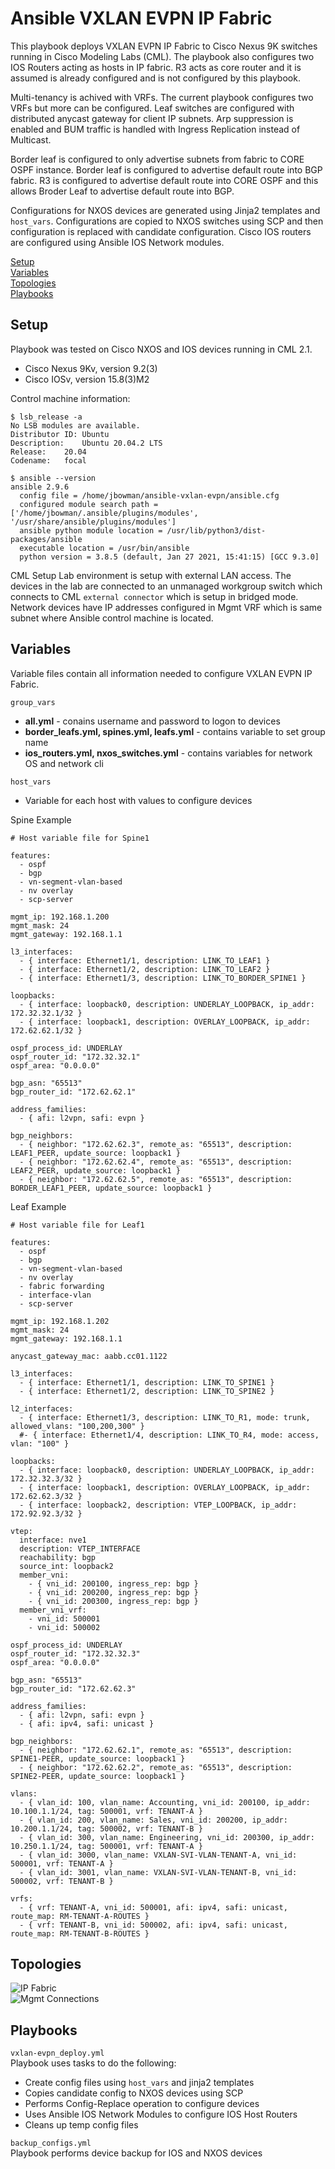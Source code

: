 # Ansible VXLAN EVPN IP Fabric
This playbook deploys VXLAN EVPN IP Fabric to Cisco Nexus 9K
switches running in Cisco Modeling Labs (CML). The playbook also
configures two IOS Routers acting as hosts in IP fabric. R3 acts 
as core router and it is assumed is already configured and is 
not configured by this playbook.

Multi-tenancy is achived with VRFs. The current playbook configures
two VRFs but more can be configured. Leaf switches are configured with
distributed anycast gateway for client IP subnets. Arp suppression is enabled
and BUM traffic is handled with Ingress Replication instead of Multicast.

Border leaf is configured to only advertise subnets from fabric to CORE OSPF
instance. Border leaf is configured to advertise default route into BGP fabric.
R3 is configured to advertise default route into CORE OSPF and this allows 
Broder Leaf to advertise default route into BGP.

Configurations for NXOS devices are generated using Jinja2 templates and `host_vars`.
Configurations are copied to NXOS switches using SCP and then configuration is replaced
with candidate configuration. Cisco IOS routers are configured using Ansible IOS Network
modules.

[Setup](#setup)  
[Variables](#variables)  
[Topologies](#topologies)  
[Playbooks](#playbooks)  

## Setup
Playbook was tested on Cisco NXOS and IOS devices running in CML 2.1.  
* Cisco Nexus 9Kv, version 9.2(3)  
* Cisco IOSv, version 15.8(3)M2  

Control machine information:
```
$ lsb_release -a
No LSB modules are available.
Distributor ID:	Ubuntu
Description:	Ubuntu 20.04.2 LTS
Release:	20.04
Codename:	focal

$ ansible --version
ansible 2.9.6
  config file = /home/jbowman/ansible-vxlan-evpn/ansible.cfg
  configured module search path = ['/home/jbowman/.ansible/plugins/modules', '/usr/share/ansible/plugins/modules']
  ansible python module location = /usr/lib/python3/dist-packages/ansible
  executable location = /usr/bin/ansible
  python version = 3.8.5 (default, Jan 27 2021, 15:41:15) [GCC 9.3.0]
```

CML Setup
Lab environment is setup with external LAN access. The devices in the lab are connected
to an unmanaged workgroup switch which connects to CML `external connector` which is setup
in bridged mode. Network devices have IP addresses configured in Mgmt VRF which is same subnet
where Ansible control machine is located.

## Variables 
Variable files contain all information needed to configure VXLAN EVPN IP Fabric. 

`group_vars`  
* **all.yml** - conains username and password to logon to devices   
* **border_leafs.yml, spines.yml, leafs.yml** - contains variable to set group name  
* **ios_routers.yml, nxos_switches.yml** - contains variables for network OS and network cli   

`host_vars`
* Variable for each host with values to configure devices

Spine Example
```
# Host variable file for Spine1

features:
  - ospf
  - bgp
  - vn-segment-vlan-based
  - nv overlay
  - scp-server

mgmt_ip: 192.168.1.200
mgmt_mask: 24
mgmt_gateway: 192.168.1.1

l3_interfaces:
  - { interface: Ethernet1/1, description: LINK_TO_LEAF1 }
  - { interface: Ethernet1/2, description: LINK_TO_LEAF2 }
  - { interface: Ethernet1/3, description: LINK_TO_BORDER_SPINE1 }

loopbacks:
  - { interface: loopback0, description: UNDERLAY_LOOPBACK, ip_addr: 172.32.32.1/32 }
  - { interface: loopback1, description: OVERLAY_LOOPBACK, ip_addr: 172.62.62.1/32 }

ospf_process_id: UNDERLAY
ospf_router_id: "172.32.32.1"
ospf_area: "0.0.0.0"

bgp_asn: "65513"
bgp_router_id: "172.62.62.1"

address_families:
  - { afi: l2vpn, safi: evpn }

bgp_neighbors:
  - { neighbor: "172.62.62.3", remote_as: "65513", description: LEAF1_PEER, update_source: loopback1 }
  - { neighbor: "172.62.62.4", remote_as: "65513", description: LEAF2_PEER, update_source: loopback1 }
  - { neighbor: "172.62.62.5", remote_as: "65513", description: BORDER_LEAF1_PEER, update_source: loopback1 }
```

Leaf Example
```
# Host variable file for Leaf1

features:
  - ospf
  - bgp
  - vn-segment-vlan-based
  - nv overlay
  - fabric forwarding
  - interface-vlan
  - scp-server

mgmt_ip: 192.168.1.202
mgmt_mask: 24
mgmt_gateway: 192.168.1.1

anycast_gateway_mac: aabb.cc01.1122

l3_interfaces:
  - { interface: Ethernet1/1, description: LINK_TO_SPINE1 }
  - { interface: Ethernet1/2, description: LINK_TO_SPINE2 }

l2_interfaces:
  - { interface: Ethernet1/3, description: LINK_TO_R1, mode: trunk, allowed_vlans: "100,200,300" }
  #- { interface: Ethernet1/4, description: LINK_TO_R4, mode: access, vlan: "100" }

loopbacks:
  - { interface: loopback0, description: UNDERLAY_LOOPBACK, ip_addr: 172.32.32.3/32 }
  - { interface: loopback1, description: OVERLAY_LOOPBACK, ip_addr: 172.62.62.3/32 }
  - { interface: loopback2, description: VTEP_LOOPBACK, ip_addr: 172.92.92.3/32 }

vtep:
  interface: nve1
  description: VTEP_INTERFACE 
  reachability: bgp
  source_int: loopback2
  member_vni:
    - { vni_id: 200100, ingress_rep: bgp }
    - { vni_id: 200200, ingress_rep: bgp }
    - { vni_id: 200300, ingress_rep: bgp }
  member_vni_vrf:
    - vni_id: 500001 
    - vni_id: 500002 

ospf_process_id: UNDERLAY
ospf_router_id: "172.32.32.3"
ospf_area: "0.0.0.0"

bgp_asn: "65513"
bgp_router_id: "172.62.62.3"

address_families:
  - { afi: l2vpn, safi: evpn }
  - { afi: ipv4, safi: unicast }

bgp_neighbors:
  - { neighbor: "172.62.62.1", remote_as: "65513", description: SPINE1-PEER, update_source: loopback1 }
  - { neighbor: "172.62.62.2", remote_as: "65513", description: SPINE2-PEER, update_source: loopback1 }

vlans:
  - { vlan_id: 100, vlan_name: Accounting, vni_id: 200100, ip_addr: 10.100.1.1/24, tag: 500001, vrf: TENANT-A }
  - { vlan_id: 200, vlan_name: Sales, vni_id: 200200, ip_addr: 10.200.1.1/24, tag: 500002, vrf: TENANT-B }
  - { vlan_id: 300, vlan_name: Engineering, vni_id: 200300, ip_addr: 10.250.1.1/24, tag: 500001, vrf: TENANT-A }
  - { vlan_id: 3000, vlan_name: VXLAN-SVI-VLAN-TENANT-A, vni_id: 500001, vrf: TENANT-A }
  - { vlan_id: 3001, vlan_name: VXLAN-SVI-VLAN-TENANT-B, vni_id: 500002, vrf: TENANT-B }

vrfs:
  - { vrf: TENANT-A, vni_id: 500001, afi: ipv4, safi: unicast, route_map: RM-TENANT-A-ROUTES }
  - { vrf: TENANT-B, vni_id: 500002, afi: ipv4, safi: unicast, route_map: RM-TENANT-B-ROUTES }
```

## Topologies 

![IP Fabric](images/ip_fabric.jpg)  
![Mgmt Connections](images/mgmt_connections.jpg)

## Playbooks
`vxlan-evpn_deploy.yml`  
Playbook uses tasks to do the following:  
* Create config files using `host_vars` and jinja2 templates  
* Copies candidate config to NXOS devices using SCP   
* Performs Config-Replace operation to configure devices   
* Uses Ansible IOS Network Modules to configure IOS Host Routers  
* Cleans up temp config files  

`backup_configs.yml`  
Playbook performs device backup for IOS and NXOS devices